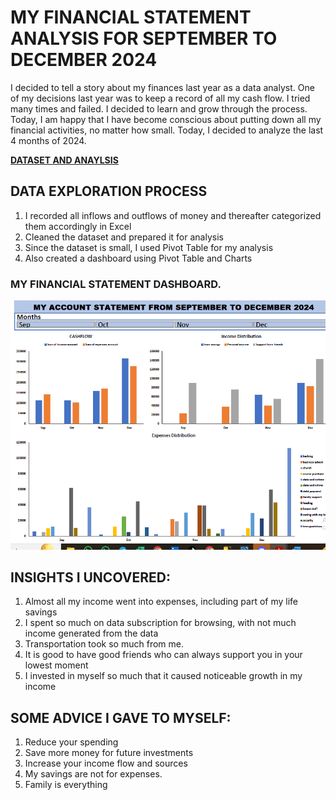 # MY FINANCIAL STATEMENT ANALYSIS FOR SEPTEMBER TO DECEMBER 2024
I decided to tell a story about my finances last year as a data analyst.
One of my decisions last year was to keep a record of all my cash flow. I tried many times and failed. I decided to learn and grow through the process. Today, I am happy that I have become conscious about putting down all my financial activities, no matter how small.
Today, I decided to analyze the last 4 months of 2024.

**[DATASET AND ANAYLSIS](my-account-analysis.xlsx)**

## DATA EXPLORATION PROCESS
1. I recorded all inflows and outflows of money and thereafter categorized them accordingly in Excel
2. Cleaned the dataset and prepared it for analysis
3. Since the dataset is small, I used Pivot Table for my analysis
4. Also created a dashboard using Pivot Table and Charts 

### MY FINANCIAL STATEMENT DASHBOARD.
**![IMAGE](MY-ACCOUNT.PNG)**

## INSIGHTS I UNCOVERED:
1. Almost all my income went into expenses, including part of my life savings
2. I spent so much on data subscription for browsing, with not much income generated from the data
3. Transportation took so much from me.
4. It is good to have good friends who can always support you in your lowest moment
5. I invested in myself so much that it caused noticeable growth in my income

## SOME ADVICE I GAVE TO MYSELF:
1. Reduce your spending
2. Save more money for future investments
3. Increase your income flow and sources
4. My savings are not for expenses.
5. Family is everything

